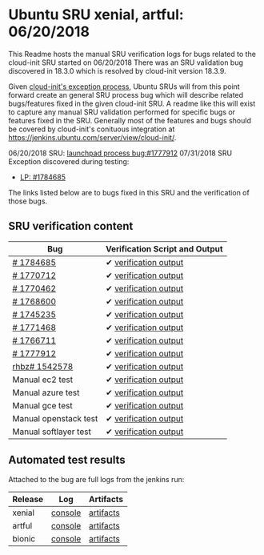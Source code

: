 Ubuntu SRU xenial, artful: 06/20/2018
=====
This Readme hosts the manual SRU verification logs for bugs related to the cloud-init SRU started on 06/20/2018
There was an SRU validation bug discovered in 18.3.0 which is resolved by
cloud-init version 18.3.9.

Given [cloud-init's exception process](https://wiki.ubuntu.com/CloudinitUpdates), Ubuntu SRUs will from this point forward create an general SRU process bug which will describe related bugs/features fixed in the given cloud-init SRU. A readme like this will exist to capture any manual SRU validation performed for specific bugs or features fixed in the SRU. Generally most of the features and bugs should be covered by cloud-init's conituous integration at https://jenkins.ubuntu.com/server/view/cloud-init/.


06/20/2018 SRU: [launchpad process bug:#1777912](https://pad.lv/1777912)
07/31/2018 SRU Exception discovered during testing:

 * [LP: #1784685](https://pad.lv/1784685)


The links listed below are to bugs fixed in this SRU and the verification of those bugs.

## SRU verification content
| Bug | Verification Script and Output |
| -------- |  -------- |
| [# 1784685](http://pad.lv/1784685) | ✔ [verification output](../bugs/lp-1784685.txt) |
| [# 1770712](http://pad.lv/1770712) | ✔ [verification output](../bugs/lp-1770712.txt) |
| [# 1770462](http://pad.lv/1770462) | ✔ [verification output](../bugs/lp-1770462.txt) |
| [# 1768600](http://pad.lv/1768600) | ✔ [verification output](../bugs/lp-1768600.txt) |
| [# 1745235](http://pad.lv/1745235) | ✔ [verification output](../bugs/lp-1745235.txt) |
| [# 1771468](http://pad.lv/1771468) | ✔ [verification output](../bugs/lp-1771468.txt) |
| [# 1766711](http://pad.lv/1766711) | ✔ [verification output](../bugs/lp-1766711.txt) |
| [# 1777912](http://pad.lv/1777912) | ✔ [verification output](../bugs/lp-1777912.txt) |
| [rhbz# 1542578](https://bugzilla.redhat.com/show_bug.cgi?id=1542578) | ✔ [verification output](../bugs/rhbz-1542578.txt) |
| Manual ec2 test | ✔ [verification output](../manual/ec2-sru-18.3.0.txt) |
| Manual azure test | ✔ [verification output](../manual/azure-sru-18.3.0.txt) |
| Manual gce test | ✔ [verification output](../manual/gce-sru-18.3.0.txt) |
| Manual openstack test | ✔ [verification output](../manual/openstack-sru-18.3.0.txt) |
| Manual softlayer test | ✔ [verification output](../manual/softlayer-sru-18.3.9.txt) |


## Automated test results

Attached to the bug are full logs from the jenkins run:

| Release | Log | Artifacts |
| ------- | -------- | ----- |
| xenial | [console](https://bugs.launchpad.net/ubuntu/+source/cloud-init/+bug/1777912/+attachment/5162553/+files/xenial-integration-console.log) | [artifacts](https://bugs.launchpad.net/ubuntu/+source/cloud-init/+bug/1777912/+attachment/5162552/+files/xenial-integration-artifacts.tar.xz) |
| artful | [console](https://bugs.launchpad.net/ubuntu/+source/cloud-init/+bug/1777912/+attachment/5162549/+files/artful-integration-console.log) | [artifacts](https://bugs.launchpad.net/ubuntu/+source/cloud-init/+bug/1777912/+attachment/5162548/+files/artful-integration-artifacts.tar.xz) |
| bionic | [console](https://bugs.launchpad.net/ubuntu/+source/cloud-init/+bug/1777912/+attachment/5162551/+files/bionic-integration-console.log) | [artifacts](https://bugs.launchpad.net/ubuntu/+source/cloud-init/+bug/1777912/+attachment/5162550/+files/bionic-integration-artifacts.tar.xz) |
